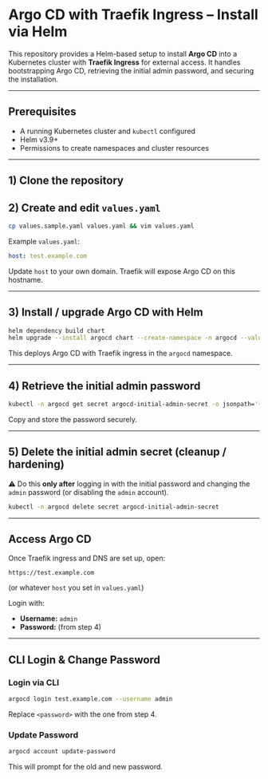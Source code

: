 # Argo CD with Traefik Ingress – Install via Helm

This repository provides a Helm-based setup to install **Argo CD** into a Kubernetes cluster with **Traefik Ingress** for external access.
It handles bootstrapping Argo CD, retrieving the initial admin password, and securing the installation.

---

## Prerequisites

* A running Kubernetes cluster and `kubectl` configured
* Helm v3.9+
* Permissions to create namespaces and cluster resources

---

## 1) Clone the repository

## 2) Create and edit `values.yaml`

```bash
cp values.sample.yaml values.yaml && vim values.yaml
```

Example `values.yaml`:

```yaml
host: test.example.com
```

Update `host` to your own domain.
Traefik will expose Argo CD on this hostname.

---

## 3) Install / upgrade Argo CD with Helm

```bash
helm dependency build chart
helm upgrade --install argocd chart --create-namespace -n argocd --values values.yaml
```

This deploys Argo CD with Traefik ingress in the `argocd` namespace.

---

## 4) Retrieve the initial admin password

```bash
kubectl -n argocd get secret argocd-initial-admin-secret -o jsonpath='{.data.password}' | base64 -d && echo
```

Copy and store the password securely.

---

## 5) Delete the initial admin secret (cleanup / hardening)

⚠️ Do this **only after** logging in with the initial password and changing the `admin` password (or disabling the `admin` account).

```bash
kubectl -n argocd delete secret argocd-initial-admin-secret
```

---

## Access Argo CD

Once Traefik ingress and DNS are set up, open:

```
https://test.example.com
```

(or whatever `host` you set in `values.yaml`)

Login with:

* **Username:** `admin`
* **Password:** (from step 4)

---

## CLI Login & Change Password

### Login via CLI

```bash
argocd login test.example.com --username admin
```

Replace `<password>` with the one from step 4.

### Update Password

```bash
argocd account update-password
```

This will prompt for the old and new password.
